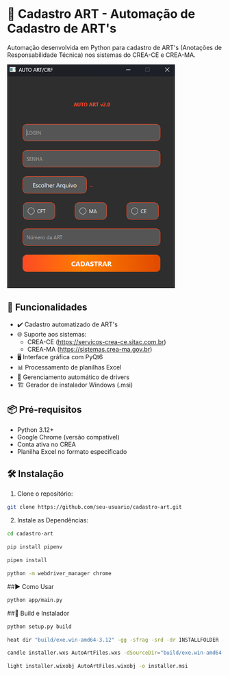 # 📝 Cadastro ART - Automação de Cadastro de ART's
Automação desenvolvida em Python para cadastro de ART's (Anotações de Responsabilidade Técnica) nos sistemas do CREA-CE e CREA-MA.

![Screenshot da Interface](docs/interface_screenshot.png)

## 🚀 Funcionalidades

- ✔️ Cadastro automatizado de ART's
- 🌐 Suporte aos sistemas:
  - CREA-CE (https://servicos-crea-ce.sitac.com.br)
  - CREA-MA (https://sistemas.crea-ma.gov.br)
- 🖥️ Interface gráfica com PyQt6
- 📊 Processamento de planilhas Excel
- 🔄 Gerenciamento automático de drivers
- 🏗️ Gerador de instalador Windows (.msi)

## 📦 Pré-requisitos

- Python 3.12+
- Google Chrome (versão compatível)
- Conta ativa no CREA
- Planilha Excel no formato especificado

## 🛠️ Instalação

1. Clone o repositório:

```bash
git clone https://github.com/seu-usuario/cadastro-art.git
```

2. Instale as Dependências:

```bash
cd cadastro-art
```

```bash
pip install pipenv
```

```bash
pipen install
```

```bash
python -m webdriver_manager chrome
```

##▶️ Como Usar

```bash
python app/main.py
```

##🔧 Build e Instalador

```bash
python setup.py build
```

```bash
heat dir "build/exe.win-amd64-3.12" -gg -sfrag -srd -dr INSTALLFOLDER -cg AutoArtFiles -var var.SourceDir -out AutoArtFiles.wxs
```

```bash
candle installer.wxs AutoArtFiles.wxs -dSourceDir="build/exe.win-amd64-3.12"
```

```bash
light installer.wixobj AutoArtFiles.wixobj -o installer.msi
```
